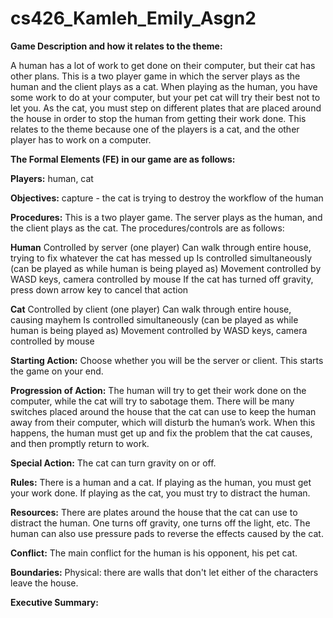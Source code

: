 # cs426_Kamleh_Emily_Asgn2

**Game Description and how it relates to the theme:**

A human has a lot of work to get done on their computer, but their cat has other plans.
This is a two player game in which the server plays as the human and the client plays as a cat.
When playing as the human, you have some work to do at your computer, but your pet cat will try their best not to let you.
As the cat, you must step on different plates that are placed around the house in order to stop the human from getting their work done.
This relates to the theme because one of the players is a cat, and the other player has to work on a computer.


**The Formal Elements (FE) in our game are as follows:**

**Players:** human, cat

**Objectives:** capture - the cat is trying to destroy the workflow of the human

**Procedures:**
This is a two player game. The server plays as the human, and the client plays as the cat. The procedures/controls are as follows:

**Human**
Controlled by server (one player)
Can walk through entire house, trying to fix whatever the cat has messed up
Is controlled simultaneously (can be played as while human is being played as)
Movement controlled by WASD keys, camera controlled by mouse
If the cat has turned off gravity, press down arrow key to cancel that action

**Cat**
Controlled by client (one player)
Can walk through entire house, causing mayhem
Is controlled simultaneously (can be played as while human is being played as)
Movement controlled by WASD keys, camera controlled by mouse

**Starting Action:** Choose whether you will be the server or client. This starts the game on your end.

**Progression of Action:** The human will try to get their work done on the computer, while the cat will try to sabotage them. There will be many switches placed around the house that the cat can use to keep the human away from their computer, which will disturb the human’s work. When this happens, the human must get up and fix the problem that the cat causes, and then promptly return to work.

**Special Action:** The cat can turn gravity on or off.

**Rules:**
There is a human and a cat. If playing as the human, you must get your work done. If playing as the cat, you must try to distract the human.

**Resources:** 
There are plates around the house that the cat can use to distract the human. One turns off gravity, one turns off the light, etc. The human can also use pressure pads to reverse the effects caused by the cat.

**Conflict:**
The main conflict for the human is his opponent, his pet cat.

**Boundaries:**
Physical: there are walls that don't let either of the characters leave the house.

**Executive Summary:**
